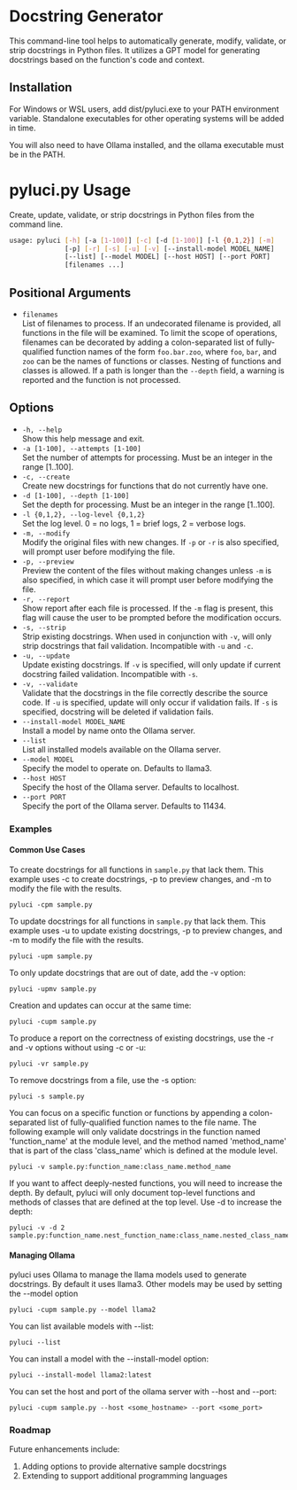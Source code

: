
# Docstring Generator

This command-line tool helps to automatically generate, modify, validate, or strip docstrings in Python files. It utilizes a GPT model for generating docstrings based on the function's code and context.

## Installation

For Windows or WSL users, add dist/pyluci.exe to your PATH environment variable. Standalone executables for other operating systems will be added in time.

You will also need to have Ollama installed, and the ollama executable must be in the PATH.

# pyluci.py Usage

Create, update, validate, or strip docstrings in Python files from the command line.

```bash
usage: pyluci [-h] [-a [1-100]] [-c] [-d [1-100]] [-l {0,1,2}] [-m]
              [-p] [-r] [-s] [-u] [-v] [--install-model MODEL_NAME]
              [--list] [--model MODEL] [--host HOST] [--port PORT]
              [filenames ...]
```

## Positional Arguments

- `filenames`  
  List of filenames to process. If an undecorated filename is provided, all functions in the file will be examined. To limit the scope of operations, filenames can be decorated by adding a colon-separated list of fully-qualified function names of the form `foo.bar.zoo`, where `foo`, `bar`, and `zoo` can be the names of functions or classes. Nesting of functions and classes is allowed. If a path is longer than the `--depth` field, a warning is reported and the function is not processed.

## Options

- `-h, --help`  
  Show this help message and exit.
- `-a [1-100], --attempts [1-100]`  
  Set the number of attempts for processing. Must be an integer in the range [1..100].
- `-c, --create`  
  Create new docstrings for functions that do not currently have one.
- `-d [1-100], --depth [1-100]`  
  Set the depth for processing. Must be an integer in the range [1..100].
- `-l {0,1,2}, --log-level {0,1,2}`  
  Set the log level. 0 = no logs, 1 = brief logs, 2 = verbose logs.
- `-m, --modify`  
  Modify the original files with new changes. If `-p` or `-r` is also specified, will prompt user before modifying the file.
- `-p, --preview`  
  Preview the content of the files without making changes unless `-m` is also specified, in which case it will prompt user before modifying the file.
- `-r, --report`  
  Show report after each file is processed. If the `-m` flag is present, this flag will cause the user to be prompted before the modification occurs.
- `-s, --strip`  
  Strip existing docstrings. When used in conjunction with `-v`, will only strip docstrings that fail validation. Incompatible with `-u` and `-c`.
- `-u, --update`  
  Update existing docstrings. If `-v` is specified, will only update if current docstring failed validation. Incompatible with `-s`.
- `-v, --validate`  
  Validate that the docstrings in the file correctly describe the source code. If `-u` is specified, update will only occur if validation fails. If `-s` is specified, docstring will be deleted if validation fails.
- `--install-model MODEL_NAME`  
  Install a model by name onto the Ollama server.
- `--list`  
  List all installed models available on the Ollama server.
- `--model MODEL`  
  Specify the model to operate on. Defaults to llama3.
- `--host HOST`  
  Specify the host of the Ollama server. Defaults to localhost.
- `--port PORT`  
  Specify the port of the Ollama server. Defaults to 11434.


### Examples

#### Common Use Cases

To create docstrings for all functions in `sample.py` that lack them. This example uses -c to create docstrings, -p to preview changes, and -m to modify the file with the results.

```
pyluci -cpm sample.py
```

To update docstrings for all functions in `sample.py` that lack them. This example uses -u to update existing docstrings, -p to preview changes, and -m to modify the file with the results.

```
pyluci -upm sample.py
```

To only update docstrings that are out of date, add the -v option:

```
pyluci -upmv sample.py
```

Creation and updates can occur at the same time:

```
pyluci -cupm sample.py
```

To produce a report on the correctness of existing docstrings, use the -r and -v options without using -c or -u:

```
pyluci -vr sample.py
```

To remove docstrings from a file, use the -s option:

```
pyluci -s sample.py
```

You can focus on a specific function or functions by appending a colon-separated list of fully-qualified function names to the file name. The following example will only validate docstrings in the function named 'function_name' at the module level, and the method named 'method_name' that is part of the class 'class_name' which is defined at the module level.

```
pyluci -v sample.py:function_name:class_name.method_name
```

If you want to affect deeply-nested functions, you will need to increase the depth. By default, pyluci will only document top-level functions and methods of classes that are defined at the top level. Use -d to increase the depth:

```
pyluci -v -d 2 sample.py:function_name.nest_function_name:class_name.nested_class_name.method_name
```


#### Managing Ollama

pyluci uses Ollama to manage the llama models used to generate docstrings. By default it uses llama3. Other models may be used by setting the --model option

```
pyluci -cupm sample.py --model llama2
```

You can list available models with --list:

```
pyluci --list
```

You can install a model with the --install-model option:


```
pyluci --install-model llama2:latest
```

You can set the host and port of the ollama server with --host and --port:

```
pyluci -cupm sample.py --host <some_hostname> --port <some_port>
```

### Roadmap

Future enhancements include:
1. Adding options to provide alternative sample docstrings 
1. Extending to support additional programming languages
